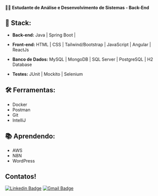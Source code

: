 🧑‍💼 **Estudante de Análise e Desenvolvimento de Sistemas - Back-End**  

## 💙 Stack:

- **Back-end:** Java | Spring Boot |

- **Front-end:** HTML | CSS | Tailwind/Bootstrap | JavaScript | Angular | ReactJs

- **Banco de Dados:** MySQL | MongoDB | SQL Server | PostgreSQL | H2 Database 

- **Testes:** JUnit | Mockito | Selenium

 ## 🛠️ Ferramentas:
 
- Docker
- Postman
- Git
- IntelliJ

## 📚 Aprendendo:

- AWS
- N8N
- WordPress

## Contatos!
[![Linkedin Badge](https://img.shields.io/badge/-LinkedIn-blue?style=for-the-badge&logo=Linkedin&logoColor=white&link=https://br.linkedin.com/in/ecalazaes)](https://br.linkedin.com/in/ecalazaes)
[![Gmail Badge](https://img.shields.io/badge/-Gmail-c14438?style=for-the-badge&logo=Gmail&logoColor=white&link=mailto:ecalazaes@gmail.com)](mailto:ecalazaes@gmail.com)
  
